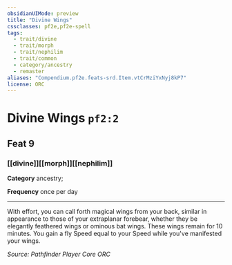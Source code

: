 ```yaml
---
obsidianUIMode: preview
title: "Divine Wings"
cssclasses: pf2e,pf2e-spell
tags:
  - trait/divine
  - trait/morph
  - trait/nephilim
  - trait/common
  - category/ancestry
  - remaster
aliases: "Compendium.pf2e.feats-srd.Item.vtCrMziYxNyj8kP7"
license: ORC
---
```

# Divine Wings `pf2:2`
## Feat 9
### [[divine]][[morph]][[nephilim]]

**Category** ancestry; 




**Frequency** once per day

* * *

With effort, you can call forth magical wings from your back, similar in appearance to those of your extraplanar forebear, whether they be elegantly feathered wings or ominous bat wings. These wings remain for 10 minutes. You gain a fly Speed equal to your Speed while you've manifested your wings.

*Source: Pathfinder Player Core*
*ORC*